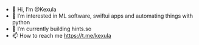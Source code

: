 - 👋 Hi, I’m @Kexula
- 👀 I’m interested in ML software, swiftui apps and automating things with python
- 🌱 I’m currently building hints.so
- 📫 How to reach me https://t.me/kexula
